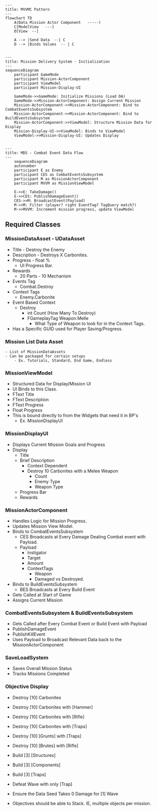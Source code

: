 ﻿```mermaid
---
title: MVVMC Pattern
---
flowchart TD
    A(Data Mission Actor Component   -----)
    C[ModelView   ---]
    D[View  --]
    
    A --> |Send Data  --| C
    D --> |Binds Values  -- | C
    
```

```mermaid
---
title: Mission Delivery System - Initialization
---
sequenceDiagram
    participant GameMode
    participant Mission-ActorComponent
    participant ViewModel
    participant Mission-Display-UI
    
    GameMode->>GameMode: Initialize Missions (Load DA)
    GameMode->>Mission-ActorComponent: Assign Current Mission
    Mission-ActorComponent->>Mission-ActorComponent: Bind to CombatEventsSubsystem
    Mission-ActorComponent->>Mission-ActorComponent: Bind to BuildEventsSubsystem
    Mission-ActorComponent->>ViewModel: Structure Mission Data for Display
    Mission-Display-UI->>ViewModel: Binds to ViewModel
    ViewModel->>Mission-Display-UI: Updates Display

```

```mermaid

---
title: MDS - Combat Event Data Flow
---
    sequenceDiagram
    autonumber
    participant E as Enemy
    participant CES as CombatEventsSubsystem
    participant M as MissionActorComponent
    participant MVVM as MissionViewModel

    E->>E: TakeDamage()
    E->>CES: PublishDamageEvent()
    CES->>M: BroadcastEvent(Payload)
    M->>M: Filter (player? right EventTag? TagQuery match?)
    M->>MVVM: Increment mission progress, update ViewModel
```

## Required Classes
### MissionDataAsset - UDataAsset
  - Title - Destroy the Enemy
  - Description - Destroys X Carbonites.
  - Progress - float %
    - UI Progress Bar.
  - Rewards
    - 20 Parts - 10 Mechanism
  - Events Tag
    - Combat.Destroy
  - Context Tags
    - Enemy.Carbonite
  - Event Based Context
    - Destroy
      - int Count (How Many To Destroy)
      - FGameplayTag Weapon.Melle
        - What Type of Weapon to look for in the Context Tags.
  - Has a Specific GUID used for Player Saving/Progress.
        
### Mission List Data Asset
    - List of MissionDataAssets
    - Can be packaged for certain setups
        - Ex. Tutorials, Standard, End Game, Endless

### MissionViewModel
  - Structured Data for Display/Mission UI
  - UI Binds to this Class.
  - FText Title
  - FText Description
  - FText Progress
  - Float Progress
  - This is bound directly to from the Widgets that need it in BP's
    - Ex. MissionDisplayUI
### MissionDisplayUI
  - Displays Current Mission Goals and Progress
  - Display
    - Title
    - Brief Description
      - Context Dependent
      - Destroy 10 Carbonites with a Melee Weapon 
        - Count
        - Enemy Type
        - Weapon Type
    - Progress Bar
    - Rewards
### MissionActorComponent
  - Handles Logic for Mission Progress.
  - Updates Mission View Model.
  - Binds to CombatEventsSubsystem
    - CES Broadcasts at Every Damage Dealing Combat event with Payload.
    - Payload
      - Instigator
      - Target
      - Amount
      - ContextTags
        - Weapon
        - Damaged vs Destroyed.
  - Binds to BuildEventsSubsystem
    - BES Broadcasts at Every Build Event
  - Gets Called at Start of Game
  - Assigns Current Mission

### CombatEventsSubsystem & BuildEventsSubsystem
  - Gets Called after Every Combat Event or Build Event with Payload
  - PublishDamageEvent
  - PublishKillEvent
  - Uses Payload to Broadcast Relevant Data back to the MissionActorComponent

### SaveLoadSystem
  - Saves Overall Mission Status
  - Tracks Missions Completed 


### Objective Display
- Destroy [10] Carbonites
- Destroy [10] Carbonites with [Hammer]
- Destroy [10] Carbonites with [Rifle]
- Destroy [10] Carbonites with [Traps]
- Destroy [10] [Grunts] with [Traps]
- Destroy [10] [Brutes] with [Rifle]
- Build [3] [Structures]
- Build [3] [Components]
- Build [3] [Traps]
- Defeat Wave with only [Trap]
- Ensure the Data Seed Takes 0 Damage for [1] Wave

- Objectives should be able to Stack. IE, multiple objects per mission.

